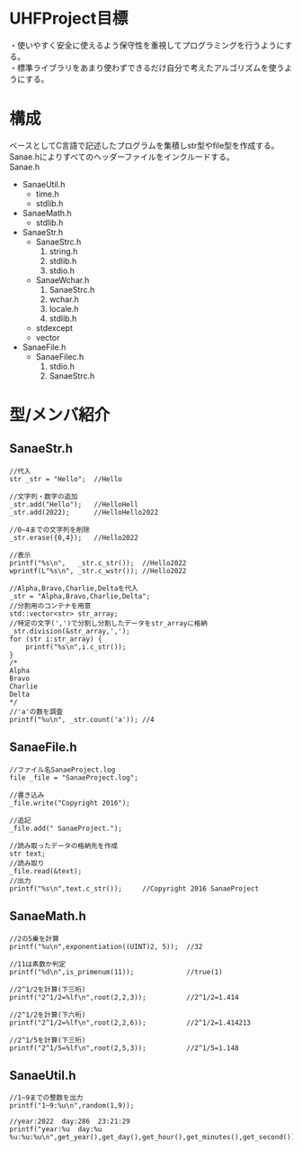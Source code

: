 # UHFProject目標
・使いやすく安全に使えるよう保守性を重視してプログラミングを行うようにする。  
・標準ライブラリをあまり使わずできるだけ自分で考えたアルゴリズムを使うようにする。  
# 構成
ベースとしてC言語で記述したプログラムを集積しstr型やfile型を作成する。  
Sanae.hによりすべてのヘッダーファイルをインクルードする。  
Sanae.h  
- SanaeUtil.h  
  * time.h
  * stdlib.h
- SanaeMath.h  
  * stdlib.h  
- SanaeStr.h  
  * SanaeStrc.h  
    1.  string.h  
    2.  stdlib.h  
    3.  stdio.h  
  * SanaeWchar.h  
    1.  SanaeStrc.h  
    2.  wchar.h  
    3.  locale.h  
    4.  stdlib.h  
  * stdexcept  
  * vector  
- SanaeFile.h  
  * SanaeFilec.h  
    1.  stdio.h
    2.  SanaeStrc.h
# 型/メンバ紹介
## SanaeStr.h
	//代入
	str _str = "Hello";  //Hello
	
	//文字列・数字の追加
	_str.add("Hello");   //HelloHell
	_str.add(2022);      //HelloHello2022
	
	//0~4までの文字列を削除
	_str.erase({0,4});   //Hello2022
	
	//表示
	printf("%s\n",   _str.c_str());  //Hello2022
	wprintf(L"%s\n", _str.c_wstr()); //Hello2022
	
	//Alpha,Bravo,Charlie,Deltaを代入
	_str = "Alpha,Bravo,Charlie,Delta";
	//分割用のコンテナを用意
	std::vector<str> str_array;
	//特定の文字(',')で分割し分割したデータをstr_arrayに格納
	_str.division(&str_array,',');
	for (str i:str_array) {
		printf("%s\n",i.c_str());
	}
	/*
	Alpha
	Bravo
	Charlie
	Delta
	*/
	//'a'の数を調査
	printf("%u\n", _str.count('a')); //4

## SanaeFile.h
	//ファイル名SanaeProject.log
	file _file = "SanaeProject.log";
	
	//書き込み
	_file.write("Copyright 2016");
	
	//追記
	_file.add(" SanaeProject.");
	
	//読み取ったデータの格納先を作成
	str text;
	//読み取り
	_file.read(&text);
	//出力
	printf("%s\n",text.c_str());     //Copyright 2016 SanaeProject


## SanaeMath.h
	//2の5乗を計算
	printf("%u\n",exponentiation((UINT)2, 5));  //32
	
	//11は素数か判定
	printf("%d\n",is_primenum(11));             //true(1)
	
	//2^1/2を計算(下三桁)
	printf("2^1/2=%lf\n",root(2,2,3));          //2^1/2=1.414
	
	//2^1/2を計算(下六桁)
	printf("2^1/2=%lf\n",root(2,2,6));          //2^1/2=1.414213
	
	//2^1/5を計算(下三桁)
	printf("2^1/5=%lf\n",root(2,5,3));          //2^1/5=1.148
## SanaeUtil.h
	//1~9までの整数を出力
	printf("1~9:%u\n",random(1,9));
	
	//year:2022  day:286  23:21:29
	printf("year:%u  day:%u  %u:%u:%u\n",get_year(),get_day(),get_hour(),get_minutes(),get_second());
